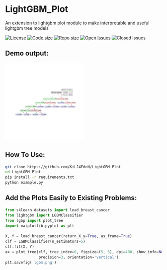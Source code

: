 # LightGBM_Plot
An extension to lightgbm plot module to make interpretable and useful lightgbm tree models

[![License](https://img.shields.io/github/license/KiLJ4EdeN/LightGBM_Plot)](https://img.shields.io/github/license/KiLJ4EdeN/LightGBM_Plot) [![Code size](https://img.shields.io/github/languages/code-size/KiLJ4EdeN/LightGBM_Plot)](https://img.shields.io/github/languages/code-size/KiLJ4EdeN/LightGBM_Plot) [![Repo size](https://img.shields.io/github/repo-size/KiLJ4EdeN/LightGBM_Plot)](https://img.shields.io/github/repo-size/KiLJ4EdeN/LightGBM_Plot) [![Open Issues](https://img.shields.io/github/issues/KiLJ4EdeN/LightGBM_Plot)](https://img.shields.io/github/issues/KiLJ4EdeN/LightGBM_Plot)
![Closed Issues](https://img.shields.io/github/issues-closed/KiLJ4EdeN/LightGBM_Plot)


## Demo output:
<img src="https://github.com/KiLJ4EdeN/LightGBM_Plot/blob/main/output.png" width="50%" height="50%" />


## How To Use:
```bash
git clone https://github.com/KiLJ4EdeN/LightGBM_Plot
cd LightGBM_Plot
pip install -r requirements.txt
python example.py
```

## Add the Plots Easily to Existing Problems:
```python
from sklearn.datasets import load_breast_cancer
from lightgbm import LGBMClassifier
from lgbp import plot_tree
import matplotlib.pyplot as plt

X, Y = load_breast_cancer(return_X_y=True, as_frame=True)
clf = LGBMClassifier(n_estimators=5)
clf.fit(X, Y)
ax = plot_tree(clf, tree_index=0, figsize=(5, 5), dpi=400, show_info=None,
               precision=3, orientation='vertical')
plt.savefig('lgbm.png')

```
